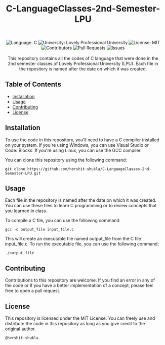 <h1 align="center" font-size="60px">C-LanguageClasses-2nd-Semester-LPU</h1>
<br>

<p align="center">
  <img src="https://img.shields.io/badge/Language-C-blue.svg" alt="Language: C">
  <img src="https://img.shields.io/badge/University-Lovely%20Professional%20University-red.svg" alt="University: Lovely Professional University">
  <img src="https://img.shields.io/badge/License-MIT-blue.svg" alt="License: MIT">
  <img src="https://img.shields.io/github/contributors/hershit-shukla/GitHeat.svg" alt="Contributors">
  <img src="https://img.shields.io/github/issues-pr/hershit-shukla/GitHeat.svg" alt="Pull Requests">
  <img src="https://img.shields.io/github/issues/hershit-shukla/GitHeat.svg" alt="Issues">
  <br><br>
  This repository contains all the codes of C language that were done in the 2nd semester classes of Lovely Professional University (LPU). Each file in the repository is named after the date on which it was created.
</p>




## Table of Contents
- [Installation](#installation)
- [Usage](#usage)
- [Contributing](#contributing)
- [License](#license)

## Installation
To use the code in this repository, you'll need to have a C compiler installed on your system. If you're using Windows, you can use Visual Studio or Code::Blocks. If you're using Linux, you can use the GCC compiler.

You can clone this repository using the following command:

```
git clone https://github.com/hershit-shukla/C-LanguageClasses-2nd-Semester-LPU.git
```
## Usage
Each file in the repository is named after the date on which it was created. You can use these files to learn C programming or to review concepts that you learned in class.

To compile a C file, you can use the following command:

```
gcc -o output_file input_file.c
```
This will create an executable file named output_file from the C file input_file.c. To run the executable file, you can use the following command:
```
./output_file
```
## Contributing
Contributions to this repository are welcome. If you find an error in any of the code or if you have a better implementation of a concept, please feel free to open a pull request.

## License
This repository is licensed under the MIT License. You can freely use and distribute the code in this repository as long as you give credit to the original author.
```
@hershit-shukla
```
